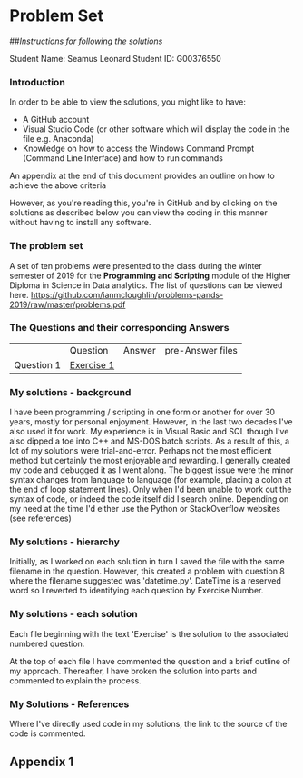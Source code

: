 # Problem Set
##*Instructions for following the solutions*

Student Name: Seamus Leonard
Student ID: G00376550

### Introduction
In order to be able to view the solutions, you might like to have:
+ A GitHub account
+ Visual Studio Code (or other software which will display the code in the file e.g. Anaconda)
+ Knowledge on how to access the Windows Command Prompt (Command Line Interface) and how to run commands

An appendix at the end of this document provides an outline on how to achieve the above criteria

However, as you're reading this, you're in GitHub and by clicking on the solutions as described below you can view the coding in this manner without having to install any software.

### The problem set
A set of ten problems were presented to the class during the winter semester of 2019 for the **Programming and Scripting** module of the Higher Diploma in Science in Data analytics. The list of questions can be viewed here. https://github.com/ianmcloughlin/problems-pands-2019/raw/master/problems.pdf

### The Questions and their corresponding Answers
<table>
    <th>
        <td>Question</td>
        <td>Answer</td>
        <td>pre-Answer files</td>
    </th>
    <tr>
        <td>Question 1</td>
        <td><a href= https://github.com/Seamie-irl/pands-problem-set/Exercise1.py>Exercise 1</a>
    </tr>
</table>

### My solutions - background
I have been programming / scripting in one form or another for over 30 years, mostly for personal enjoyment. However, in the last two decades I've also used it for work. My experience is in Visual Basic and SQL though I've also dipped a toe into C++ and MS-DOS batch scripts. As a result of this, a lot of my solutions were trial-and-error. Perhaps not the most efficient method but certainly the most enjoyable and rewarding. I generally created my code and debugged it as I went along. The biggest issue were the minor syntax changes from language to language (for example, placing a colon at the end of loop statement lines). Only when I'd been unable to work out the syntax of code, or indeed the code itself did I search online. Depending on my need at the time I'd either use the Python or StackOverflow websites (see references)

### My solutions - hierarchy
Initially, as I worked on each solution in turn I saved the file with the same filename in the question. However, this created a problem with question 8 where the filename suggested was 'datetime.py'. DateTime is a reserved word so I reverted to identifying each question by Exercise Number.

### My solutions - each solution
Each file beginning with the text 'Exercise' is the solution to the associated numbered question.

At the top of each file I have commented the question and a brief outline of my approach. Thereafter, I have broken the solution into parts and commented to explain the process.

### My Solutions - References
Where I've directly used code in my solutions, the link to the source of the code is commented.

## Appendix 1

